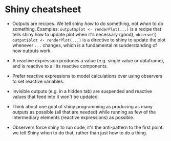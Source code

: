 # Shiny cheatsheet


- Outputs are recipes. We tell shiny *how* to do something, not *when* to do something. Examples: `output$plot <- renderPlot(...)` is a recipe that tells shiny how to update plot when it's necessary (good), `observe({ output$plot <- renderPlot(...)` is a directive to shiny to update the plot whenever `...` changes, which is a fundamental misunderstanding of how outputs work.

- A reactive expression produces a value (e.g. single value or dataframe), and
    is reactive to all its reactive components. 

- Prefer reactive expressions to model calculations over using observers to set
    reactive variables.

- Invisible outputs (e.g. in a hidden tab) are suspended and reactive values
    that feed into it won't be updated.

- Think about one goal of shiny programming as producing as many outputs as
    possible (all that are needed) while running as few of the intermediary
    elements (reactive expressions) as possible.

- Observers force shiny to run code, it's the anti-pattern to the first
    point: we tell Shiny when to do that, rather than just how to do a thing.
